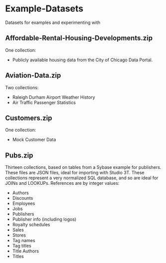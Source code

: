 # Example-Datasets

Datasets for examples and experimenting with

## Affordable-Rental-Housing-Developments.zip
One collection:
* Publicly available housing data from the City of Chicago Data Portal.

## Aviation-Data.zip
Two collections:
* Raleigh Durham Airport Weather History
* Air Traffic Passenger Statistics

## Customers.zip
One collection:
* Mock Customer Data

## Pubs.zip
Thirteen collections, based on tables from a Sybase example for publishers. These files are JSON files, ideal for importing with Studio 3T. These collections represent a very normalized SQL database, and so are ideal for JOINs and LOOKUPs. References are by integer values:

* Authors
* Discounts
* Employees
* Jobs
* Publishers
* Publisher info (including logos)
* Royalty schedules
* Sales
* Stores
* Tag names
* Tag titles
* Title Authors
* Titles






